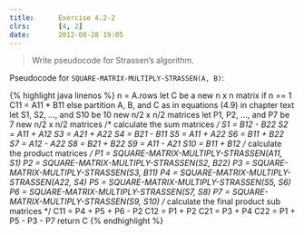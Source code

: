 ```yaml
---
title:      Exercise 4.2-2
clrs:       [4, 2]
date:       2012-08-28 19:05
---
```


>Write pseudocode for Strassen’s algorithm.

Pseudocode for `SQUARE-MATRIX-MULTIPLY-STRASSEN(A, B)`:

{% highlight java linenos %}
n = A.rows
let C be a new n x n matrix
if n == 1
    C11 = A11 * B11
else partition A, B, and C as in equations (4.9) in chapter text
    let S1, S2, ..., and S10 be 10 new n/2 x n/2 matrices
    let P1, P2, ..., and P7 be 7 new n/2 x n/2 matrices
    /* calculate the sum matrices */
    S1  = B12 - B22
    S2  = A11 + A12
    S3  = A21 + A22
    S4  = B21 - B11
    S5  = A11 + A22
    S6  = B11 + B22
    S7  = A12 - A22
    S8  = B21 + B22
    S9  = A11 - A21
    S10 = B11 + B12
    /* calculate the product matrices */
    P1  = SQUARE-MATRIX-MULTIPLY-STRASSEN(A11, S1)
    P2  = SQUARE-MATRIX-MULTIPLY-STRASSEN(S2, B22)
    P3  = SQUARE-MATRIX-MULTIPLY-STRASSEN(S3, B11)
    P4  = SQUARE-MATRIX-MULTIPLY-STRASSEN(A22, S4)
    P5  = SQUARE-MATRIX-MULTIPLY-STRASSEN(S5, S6)
    P6  = SQUARE-MATRIX-MULTIPLY-STRASSEN(S7, S8)
    P7  = SQUARE-MATRIX-MULTIPLY-STRASSEN(S9, S10)
    /* calculate the final product sub matrices */
    C11 = P4 + P5 + P6 - P2
    C12 = P1 + P2
    C21 = P3 + P4
    C22 = P1 + P5 - P3 - P7
return C
{% endhighlight %}